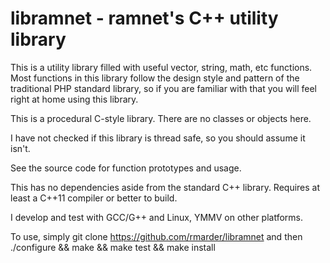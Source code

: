 # libramnet - ramnet's C++ utility library

This is a utility library filled with useful vector, string, math, etc functions.
Most functions in this library follow the design style and pattern of the traditional PHP standard library, 
so if you are familiar with that you will feel right at home using this library.

This is a procedural C-style library. There are no classes or objects here.

I have not checked if this library is thread safe, so you should assume it isn't.

See the source code for function prototypes and usage.

This has no dependencies aside from the standard C++ library.
Requires at least a C++11 compiler or better to build.

I develop and test with GCC/G++ and Linux, YMMV on other platforms.

To use, simply git clone https://github.com/rmarder/libramnet and then ./configure && make && make test && make install
